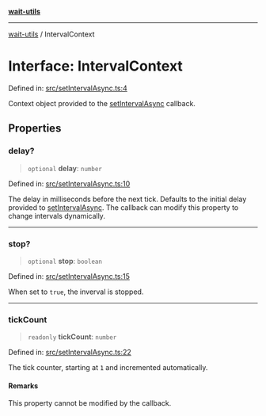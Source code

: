 [**wait-utils**](../README.md)

***

[wait-utils](../globals.md) / IntervalContext

# Interface: IntervalContext

Defined in: [src/setIntervalAsync.ts:4](https://github.com/havelessbemore/wait-utils/blob/3bb2ed71fc20049f79eeaf6e5a808c5d1620f97b/src/setIntervalAsync.ts#L4)

Context object provided to the [setIntervalAsync](../functions/setIntervalAsync.md) callback.

## Properties

### delay?

> `optional` **delay**: `number`

Defined in: [src/setIntervalAsync.ts:10](https://github.com/havelessbemore/wait-utils/blob/3bb2ed71fc20049f79eeaf6e5a808c5d1620f97b/src/setIntervalAsync.ts#L10)

The delay in milliseconds before the next tick.
Defaults to the initial delay provided to [setIntervalAsync](../functions/setIntervalAsync.md).
The callback can modify this property to change intervals dynamically.

***

### stop?

> `optional` **stop**: `boolean`

Defined in: [src/setIntervalAsync.ts:15](https://github.com/havelessbemore/wait-utils/blob/3bb2ed71fc20049f79eeaf6e5a808c5d1620f97b/src/setIntervalAsync.ts#L15)

When set to `true`, the inverval is stopped.

***

### tickCount

> `readonly` **tickCount**: `number`

Defined in: [src/setIntervalAsync.ts:22](https://github.com/havelessbemore/wait-utils/blob/3bb2ed71fc20049f79eeaf6e5a808c5d1620f97b/src/setIntervalAsync.ts#L22)

The tick counter, starting at `1` and incremented automatically.

#### Remarks

This property cannot be modified by the callback.
